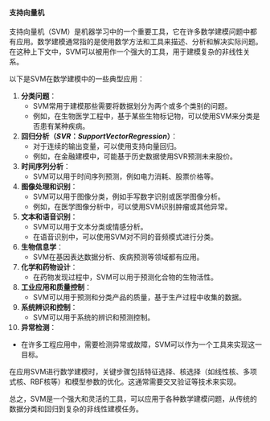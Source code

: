 #### 支持向量机

支持向量机（SVM）是机器学习中的一个重要工具，它在许多数学建模问题中都有应用。数学建模通常指的是使用数学方法和工具来描述、分析和解决实际问题。在这种上下文中，SVM可以被用作一个强大的工具，用于建模复杂的非线性关系。

以下是SVM在数学建模中的一些典型应用：

1. **分类问题**：
   - SVM常用于建模那些需要将数据划分为两个或多个类别的问题。
   - 例如，在生物医学工程中，基于某些生物标记物，可以使用SVM来分类是否患有某种疾病。
2. **回归分析（$SVR：Support Vector Regression$）**：
   - 对于连续的输出变量，可以使用支持向量回归。
   - 例如，在金融建模中，可能基于历史数据使用SVR预测未来股价。
3. **时间序列分析**：
   - SVM可以用于时间序列预测，例如电力消耗、股票价格等。
4. **图像处理和识别**：
   - SVM可以用于图像分类，例如手写数字识别或医学图像分析。
   - 例如，在医学图像分析中，可以使用SVM识别肿瘤或其他异常。
5. **文本和语音识别**：
   - SVM可以用于文本分类或情感分析。
   - 在语音识别中，可以使用SVM对不同的音频模式进行分类。
6. **生物信息学**：
   - SVM在基因表达数据分析、疾病预测等领域都有应用。
7. **化学和药物设计**：
   - 在药物发现过程中，SVM可以用于预测化合物的生物活性。
8. **工业应用和质量控制**：
   - SVM可以用于预测和分类产品的质量，基于生产过程中收集的数据。
9. **系统辨识和控制**：
   - SVM可以用于系统的辨识和预测控制。
10. **异常检测**：

- 在许多工程应用中，需要检测异常或故障，SVM可以作为一个工具来实现这一目标。

在应用SVM进行数学建模时，关键步骤包括特征选择、核选择（如线性核、多项式核、RBF核等）和模型参数的优化。这通常需要交叉验证等技术来实现。

总之，SVM是一个强大和灵活的工具，可以应用于各种数学建模问题，从传统的数据分类和回归到复杂的非线性建模任务。
